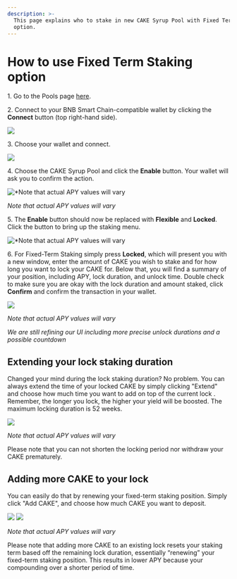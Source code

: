 ```yaml
---
description: >-
  This page explains who to stake in new CAKE Syrup Pool with Fixed Term Staking
  option.
---
```


# How to use Fixed Term Staking option

1\. Go to the Pools page [here](https://pancakeswap.finance/pools).

2\. Connect to your BNB Smart Chain-compatible wallet by clicking the **Connect** button (top right-hand side).

![](<../../../.gitbook/assets/2-how-to-stake-in-syrup-pool (1) (1) (1) (1).png>)

3\. Choose your wallet and connect.

![](<../../../.gitbook/assets/3-how-to-stake-in-syrup-pool (2) (1).png>)

4\. Choose the CAKE Syrup Pool and click the **Enable** button. Your wallet will ask you to confirm the action.

![\*Note that actual APY values will vary](../../../.gitbook/assets/cake-pool-notenable.png)

_Note that actual APY values will vary_

5\. The **Enable** button should now be replaced with **Flexible** and **Locked**. Click the button to bring up the staking menu.

![\*Note that actual APY values will vary](../../../.gitbook/assets/cake-pool-enabled1-small.png)

6\. For Fixed-Term Staking simply press **Locked**, which will present you with a new window, enter the amount of CAKE you wish to stake and for how long you want to lock your CAKE for. Below that, you will find a summary of your position, including APY, lock duration, and unlock time. Double check to make sure you are okay with the lock duration and amount staked, click **Confirm** and confirm the transaction in your wallet.

![](../../../.gitbook/assets/cake-pool-lock.png)

_Note that actual APY values will vary_

_We are still refining our UI_ _including more precise unlock_ _durations and a possible countdown_

## Extending your lock staking duration

Changed your mind during the lock staking duration? No problem. You can always extend the time of your locked CAKE by simply clicking "Extend" and choose how much time you want to add on top of the current lock . Remember, the longer you lock, the higher your yield will be boosted. The maximum locking duration is 52 weeks.

![](../../../.gitbook/assets/cake-pool-lock-extend.png)

_Note that actual APY values will vary_

Please note that you can not shorten the locking period nor withdraw your CAKE prematurely.

## Adding more CAKE to your lock

You can easily do that by renewing your fixed-term staking position. Simply click "Add CAKE", and choose how much CAKE you want to deposit.

![](../../../.gitbook/assets/cake-pool-lock-add-cake.png) ![](../../../.gitbook/assets/cake-pool-lock-add-cake-APY.png)

_Note that actual APY values will vary_

Please note that adding more CAKE to an existing lock resets your staking term based off the remaining lock duration, essentially “renewing” your fixed-term staking position. This results in lower APY because your compounding over a shorter period of time.
